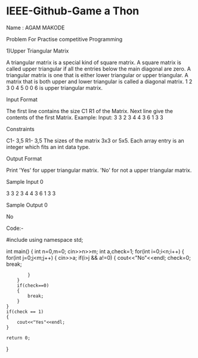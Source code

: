 # IEEE-Github-Game a Thon

Name : AGAM MAKODE

Problem For Practise competitive Programming

1)Upper Triangular Matrix

A triangular matrix is a special kind of square matrix. A square matrix is called upper triangular if all the entries below the main diagonal are zero. A triangular matrix is one that is either lower triangular or upper triangular. A matrix that is both upper and lower triangular is called a diagonal matrix.
1 2 3
0 4 5
0 0 6
is upper triangular matrix.

Input Format

The first line contains the size C1 R1 of the Matrix. Next line give the contents of the first Matrix.
Example: Input:
3 3
2 3 4
4 3 6
1 3 3

Constraints

C1- 3,5
R1- 3,5
The sizes of the matrix 3x3 or 5x5. Each array entry is an integer which fits an int data type.

Output Format

Print
'Yes' for upper triangular matrix.
'No' for not a upper triangular matrix.

Sample Input 0

3 3
2 3 4
4 3 6
1 3 3 

Sample Output 0

No


Code:-

#include<iostream>
using namespace std;

int main()
{
    int n=0,m=0;
    cin>>n>>m;
    int a,check=1;
    for(int i=0;i<n;i++)
    {
        for(int j=0;j<m;j++)
        {
            cin>>a;
            if(i>j && a!=0)
            {
                cout<<"No"<<endl;
                check=0;
                break;

            }
        }
        if(check==0)
        {
            break;
        }
    }
    if(check == 1)
    {
        cout<<"Yes"<<endl;
    }

    return 0;


}
  
  
  





